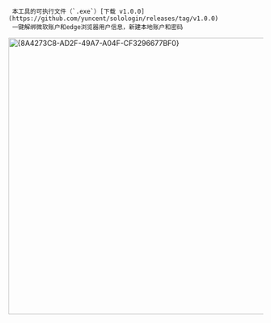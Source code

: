      本工具的可执行文件（`.exe`）[下载 v1.0.0](https://github.com/yuncent/solologin/releases/tag/v1.0.0)
     一键解绑微软账户和edge浏览器用户信息，新建本地账户和密码  

 <img width="845" height="548" alt="{8A4273C8-AD2F-49A7-A04F-CF3296677BF0}" src="https://github.com/user-attachments/assets/01432980-97cf-4aed-97cf-70d9b6b87bf6" />

